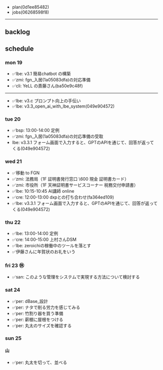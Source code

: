
- plan(0d1ee85482)
- jobs(06268598f8)
---

## backlog

## schedule
### mon 19
- ✅lbe: v3.1 簡易chatbot の構築
- ✅zmi: fgn_入居(1a05083dfa)の対応準備
- ✅cli: YeLL の斎藤さん(ba50e9c48f)
---
- ✅lbe: v3.c プロンプト向上の手伝い
- ✅lbe: v3.3_open_ai_with_lbe_system(049e904572)
### tue 20
- ✅bsp: 13:00-14:00 定例
- ✅zmi: fgn_入居(1a05083dfa)の対応準備の受取
- lbe: v3.3.1 フォーム画面で入力すると、GPTのAPIを通じて、回答が返ってくる(049e904572)
### wed 21
- ✅移動 to FGN
- ✅zmi: 法務局（1F 証明書発行窓口 \600 現金 証明書カード）
- ✅zmi: 市役所（1F 天神証明書サービスコーナー 税務交付申請書）
- ✅lbe: 10:15-10:45 AI講師 online
- ✅cre: 12:00-13:00 dxpとの打ち合わせ(fa364ed109)
- ✅lbe: v3.3.1 フォーム画面で入力すると、GPTのAPIを通じて、回答が返ってくる(049e904572)
### thu 22
- ✅lbe: 13:00-14:00 定例
- ✅cre: 14:00-15:00 上村さんDSM
- ✅lbe: zeroichiの稼働中のツールを落とす
- ✅伊藤さんに年賀状のお礼をいう
### fri 23 ㊡
- ✅san: このような管理をシステムで実現する方法について検討する
### sat 24
- ✅per: dBase_設計
- ✅per: ナタで削る労力を感じてみる
- ✅per: 竹割り器を買う準備
- ✅per: 薪棚に屋根をつける
- ✅per: 丸太のサイズを確認する

### sun 25
#### 山
- ✅per: 丸太を切って、並べる
